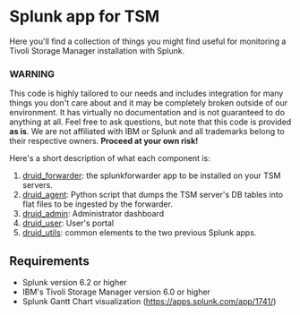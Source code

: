 # Splunk app for TSM

Here you'll find a collection of things you might find useful for monitoring a Tivoli Storage Manager installation with Splunk.

### WARNING
This code is highly tailored to our needs and includes integration for many things you don't care about
and it may be completely broken outside of our environment. It has virtually no documentation and
is not guaranteed to do anything at all. Feel free to ask questions, but note that this code is
provided **as is**. We are not affiliated with IBM or Splunk and all trademarks belong to their
respective owners. **Proceed at your own risk!**

Here's a short description of what each component is:

1. [druid_forwarder](druid_forwarder): the splunkforwarder app to be installed on your TSM servers.
2. [druid_agent](druid_agent): Python script that dumps the TSM server's DB tables into flat files to be ingested by the forwarder.
3. [druid_admin](druid_admin): Administrator dashboard
4. [druid_user](druid_user): User's portal
5. [druid_utils](druid_utils): common elements to the two previous Splunk apps.

## Requirements
* Splunk version 6.2 or higher
* IBM's Tivoli Storage Manager version 6.0 or higher
* Splunk Gantt Chart visualization (https://apps.splunk.com/app/1741/)
